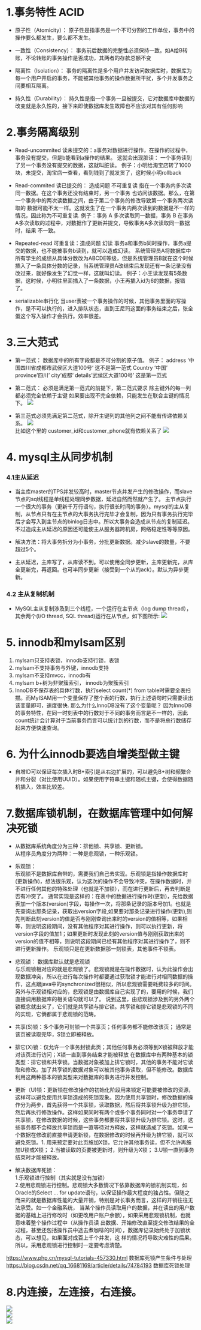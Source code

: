 # 1.事务特性 ACID
- 原子性（Atomicity）：
原子性是指事务是一个不可分割的工作单位，事务中的操作要么都发生，要么都不发生。

- 一致性（Consistency）：
事务前后数据的完整性必须保持一致。如A给B转账，不论转账的事务操作是否成功，其两者的存款总额不变

- 隔离性（Isolation）：
事务的隔离性是多个用户并发访问数据库时，数据库为每一个用户开启的事务，不能被其他事务的操作数据所干扰，多个并发事务之间要相互隔离。

- 持久性（Durability）：
持久性是指一个事务一旦被提交，它对数据库中数据的改变就是永久性的，接下来即使数据库发生故障也不应该对其有任何影响

# 2.事务隔离级别
- Read-uncommited 读未提交的：a事务对数据进行操作，在操作的过程中，事务没有提交，但是b能看到a操作的结果。
这就会出现脏读： 一个事务读到了另一个事务没有提交的数据，这就叫脏读。
例子：小明给淘宝店转了1000块，未提交，淘宝店一查看，看到钱到了就发货了，这时候小明rollback

- Read-commited 读已提交的： 造成问题 不可重复读
指在一个事务内多次读同一数据。在这个事务还没有结束时，另一个事务
也访问该数据。那么，在第一个事务中的两次读数据之间，由于第二个事务的修改导致第一个事务两次读取的
数据可能不太一样。这就发生了在一个事务内两次读到的数据是不一样的情况，因此称为不可重复读.
例子：事务 A 多次读取同一数据，事务 B 在事务A多次读取的过程中，对数据作了更新并提交，导致事务A多次读取同一数据时，结果 不一致。

- Repeated-read 可重复读：造成问题 幻读
事务a和事务b同时操作，事务a提交的数据，也不能被事务b读到，就可以造成幻读。
系统管理员A将数据库中所有学生的成绩从具体分数改为ABCDE等级，但是系统管理员B就在这个时候插入了一条具体分数的记录，当系统管理员A改结束后发现还有一条记录没有改过来，就好像发生了幻觉一样，这就叫幻读。
例子：小王读发现有5条数据，这时候，小明往里面插入了一条数据，小王再插入id为6的数据，报错了。

- serializable串行化
当user表被一个事务操作的时候，其他事务里面的写操作，是不可以执行的，进入排队状态，直到王尼玛这面的事务结束之后，张全蛋这个写入操作才会执行。效率很差。

# 3.三大范式

- 第一范式： 数据库中的所有字段都是不可分割的原子值。
例子： address ‘中国四川省成都市武侯区大道100号‘ 这不是第一范式
       Country ‘中国’ province’四川’ city’成都‘ details’武侯区大道100号’ 这是第一范式

- 第二范式： 必须是满足第一范式的前提下，第二范式要求 除主键外的每一列都必须完全依赖于主键
如果要出现不完全依赖，只能发生在联合主键的情况下。
![](figure/dierfanshi.png)

- 第三范式必须先满足第二范式，除开主键列的其他列之间不能有传递依赖关系。
![](figure/disanfanshi.png)  
比如这个里的 customer_id和customer_phone就有依赖关系了
![](figure/disanfanshi2.png)  

# 4. mysql主从同步机制

### 4.1主从延迟
- 当主库master的TPS并发较高时，master节点并发产生的修改操作，而slave节点的sql线程是单线程处理同步数据，延迟自然而然就产生了。
主节点执行一个很大的事务（更新千万行语句，执行很长时间的事务）。mysql的主从复制，从节点只有在主节点的大事务执行完毕才会复制，因为只有事务执行完毕后才会写入到主节点的binlog日志中。所以大事务会造成从节点的复制延迟。
不过造成主从延迟的原因还可能使主从服务器跨机房，网络稳定性等等原因。

- 解决方法：将大事务拆分为小事务，分批更新数据。减少slave的数量，不要超过5个。

- 主从延迟，主库写了，从库读不到。可以使用全同步更新，主库更新完，从库全更新完，再返回。也可半同步更新（接受到一个从的ack）。默认为异步更新。
### 4.2 主从复制机制
- MySQL主从复制涉及到三个线程，一个运行在主节点（log dump thread），其余两个(I/O thread, SQL thread)运行在从节点，如下图所示:
![](figure/mysqlmasterslave.jpg)  

# 5. innodb和mylsam区别
1. mylsam只支持表锁，innodb支持行锁，表锁
2. mylsam不支持事务与外键，innodb支持
3. mylsam不支持mvcc，innodb有
4. mylsam b+树为非聚簇索引， innodb为聚簇索引
5. InnoDB不保存表的具体行数，执行select count(*) from table时需要全表扫描。而MyISAM用一个变量保存了整个表的行数，执行上述语句时只需要读出该变量即可，速度很快.
那么为什么InnoDB没有了这个变量呢？
因为InnoDB的事务特性，在同一时刻表中的行数对于不同的事务而言是不一样的，因此count统计会计算对于当前事务而言可以统计到的行数，而不是将总行数储存起来方便快速查询。

# 6. 为什么innodb要选自增类型做主键
- 自增ID可以保证每次插入时B+索引是从右边扩展的，可以避免B+树和频繁合并和分裂（对比使用UUID）。如果使用字符串主键和随机主键，会使得数据随机插入，效率比较差。


# 7.数据库锁机制，在数据库管理中如何解决死锁
- 从数据库系统角度分为三种：排他锁、共享锁、更新锁。  
从程序员角度分为两种：一种是悲观锁，一种乐观锁。  

- 乐观锁：  
乐观锁不是数据库自带的，需要我们自己去实现。乐观锁是指操作数据库时(更新操作)，想法很乐观，认为这次的操作不会导致冲突，在操作数据时，并不进行任何其他的特殊处理（也就是不加锁），而在进行更新后，再去判断是否有冲突了。
通常实现是这样的：在表中的数据进行操作时(更新)，先给数据表加一个版本(version)字段，每操作一次，将那条记录的版本号加1。也就是先查询出那条记录，获取出version字段,如果要对那条记录进行操作(更新),则先判断此刻version的值是否与刚刚查询出来时的version的值相等，如果相等，则说明这段期间，没有其他程序对其进行操作，则可以执行更新，将version字段的值加1；如果更新时发现此刻的version值与刚刚获取出来的version的值不相等，则说明这段期间已经有其他程序对其进行操作了，则不进行更新操作。
乐观锁只是在更新数据那一刻锁表，其他事件不锁表。

- 悲观锁：  数据库默认就是悲观锁  
与乐观锁相对应的就是悲观锁了。悲观锁就是在操作数据时，认为此操作会出现数据冲突，所以在进行每次操作时都要通过获取锁才能进行对相同数据的操作，这点跟java中的synchronized很相似，所以悲观锁需要耗费较多的时间。另外与乐观锁相对应的，悲观锁是由数据库自己实现了的，要用的时候，我们直接调用数据库的相关语句就可以了。
说到这里，由悲观锁涉及到的另外两个锁概念就出来了，它们就是共享锁与排它锁。共享锁和排它锁是悲观锁的不同的实现，它俩都属于悲观锁的范畴。

- 共享(S)锁：多个事务可封锁一个共享页；任何事务都不能修改该页； 通常是该页被读取完毕，S锁立即被释放。  

- 排它(X)锁：仅允许一个事务封锁此页；其他任何事务必须等到X锁被释放才能对该页进行访问；X锁一直到事务结束才能被释放
在数据库中有两种基本的锁类型：排它锁和共享锁。当数据对象被加上排它锁时，其他的事务不能对它读取和修改。加了共享锁的数据对象可以被其他事务读取，但不能修改。数据库利用这两种基本的锁类型来对数据库的事务进行并发控制。  

- 更新（U)锁：更新锁在修改操作的初始化阶段用来锁定可能要被修改的资源，这样可以避免使用共享锁造成的死锁现象。因为使用共享锁时，修改数据的操作分为两步，首先获得一个共享锁，读取数据，然后将共享锁升级为排它锁，然后再执行修改操作。这样如果同时有两个或多个事务同时对一个事务申请了共享锁，在修改数据的时候，这些事务都要将共享锁升级为排它锁。这时，这些事务都不会释放共享锁而是一直等待对方释放，这样就造成了死锁。如果一个数据在修改前直接申请更新锁，在数据修改的时候再升级为排它锁，就可以避免死锁。1. 用来预定要对此页施加X锁，它允许其他事务读，但不允许再施加U锁或X锁；
2.当被读取的页要被更新时，则升级为X锁；
3.U锁一直到事务结束时才能被释放。

- 解决数据库死锁：  
1.乐观锁进行控制（其实就是没有加锁）  
2.使用悲观锁进行控制。悲观锁大多数情况下依靠数据库的锁机制实现，如Oracle的Select … for update语句，以保证操作最大程度的独占性。但随之而来的就是数据库性能的大量开销，特别是对长事务而言，这样的开销往往无法承受。如一个金融系统， 当某个操作员读取用户的数据，并在读出的用户数据的基础上进行修改时（如更改用户账户余额），如果采用悲观锁机制，也就意味着整个操作过程中（从操作员读 出数据、开始修改直至提交修改结果的全过程，甚至还包括操作员中途去煮咖啡的时间），数据库记录始终处于加锁状态，可以想见，如果面对成百上千个并发，这 样的情况将导致灾难性的后果。所以，采用悲观锁进行控制时一定要考虑清楚。

https://www.php.cn/mysql-tutorials-457330.html 数据库死锁产生条件与处理
https://blog.csdn.net/qq_16681169/article/details/74784193 数据库死锁处理

# 8.内连接，左连接，右连接。
![](figure/neijoin.png)  
![](figure/leftjoin.png)  
![](figure/rightjoin.png)  